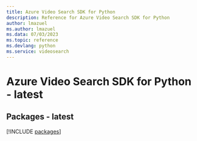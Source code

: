 ```yaml
---
title: Azure Video Search SDK for Python
description: Reference for Azure Video Search SDK for Python
author: lmazuel
ms.author: lmazuel
ms.data: 07/03/2023
ms.topic: reference
ms.devlang: python
ms.service: videosearch
---
```

# Azure Video Search SDK for Python - latest
## Packages - latest
[!INCLUDE [packages](video-search-index.md)]